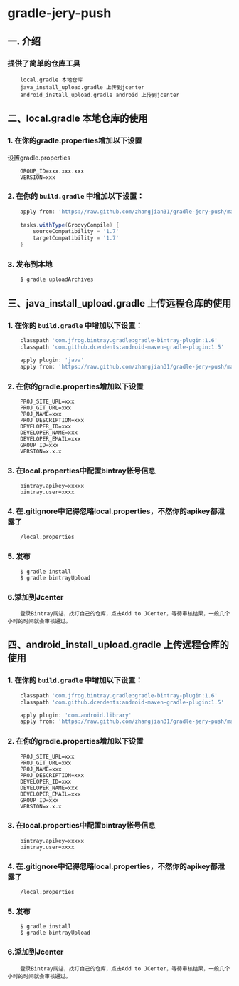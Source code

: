 gradle-jery-push
===============

## 一. 介绍

### 提供了简单的仓库工具
```properties
    local.gradle 本地仓库
    java_install_upload.gradle 上传到jcenter
    android_install_upload.gradle android 上传到jcenter
```

## 二、local.gradle 本地仓库的使用

### 1. 在你的gradle.properties增加以下设置
设置gradle.properties
```properties
    GROUP_ID=xxx.xxx.xxx
    VERSION=xxx
```
### 2. 在你的 `build.gradle` 中增加以下设置：

```groovy
    apply from: 'https://raw.github.com/zhangjian31/gradle-jery-push/master/local.gradle'
    
    tasks.withType(GroovyCompile) {
        sourceCompatibility = '1.7'
        targetCompatibility = '1.7'
    }
```
### 3. 发布到本地
```
    $ gradle uploadArchives
```

## 三、java_install_upload.gradle 上传远程仓库的使用
### 1. 在你的 `build.gradle` 中增加以下设置：
```groovy
    classpath 'com.jfrog.bintray.gradle:gradle-bintray-plugin:1.6'
    classpath 'com.github.dcendents:android-maven-gradle-plugin:1.5'
```
```groovy
    apply plugin: 'java'
    apply from: 'https://raw.github.com/zhangjian31/gradle-jery-push/master/java_install_upload.gradle'
```

### 2. 在你的gradle.properties增加以下设置
```properties
    PROJ_SITE_URL=xxx
    PROJ_GIT_URL=xxx
    PROJ_NAME=xxx
    PROJ_DESCRIPTION=xxx
    DEVELOPER_ID=xxx
    DEVELOPER_NAME=xxx
    DEVELOPER_EMAIL=xxx
    GROUP_ID=xxx
    VERSION=x.x.x
```

### 3. 在local.properties中配置bintray帐号信息
```properties
    bintray.apikey=xxxxx
    bintray.user=xxxx
```

### 4. 在.gitignore中记得忽略local.properties，不然你的apikey都泄露了
```
    /local.properties
```

### 5. 发布
```
    $ gradle install
    $ gradle bintrayUpload
```
### 6.添加到Jcenter
```
    登录Bintray网站，找打自己的仓库，点击Add to JCenter，等待审核结果，一般几个小时的时间就会审核通过。
```

## 四、android_install_upload.gradle 上传远程仓库的使用

### 1. 在你的 `build.gradle` 中增加以下设置：
```groovy
    classpath 'com.jfrog.bintray.gradle:gradle-bintray-plugin:1.6'
    classpath 'com.github.dcendents:android-maven-gradle-plugin:1.5'
```
```groovy
    apply plugin: 'com.android.library'
    apply from: 'https://raw.github.com/zhangjian31/gradle-jery-push/master/android_install_upload.gradle'
```

### 2. 在你的gradle.properties增加以下设置
```properties
    PROJ_SITE_URL=xxx
    PROJ_GIT_URL=xxx
    PROJ_NAME=xxx
    PROJ_DESCRIPTION=xxx
    DEVELOPER_ID=xxx
    DEVELOPER_NAME=xxx
    DEVELOPER_EMAIL=xxx
    GROUP_ID=xxx
    VERSION=x.x.x
```

### 3. 在local.properties中配置bintray帐号信息
```properties
    bintray.apikey=xxxxx
    bintray.user=xxxx
```

### 4. 在.gitignore中记得忽略local.properties，不然你的apikey都泄露了
```
    /local.properties
```

### 5. 发布
```
    $ gradle install
    $ gradle bintrayUpload
```
### 6.添加到Jcenter
```
    登录Bintray网站，找打自己的仓库，点击Add to JCenter，等待审核结果，一般几个小时的时间就会审核通过。
```

